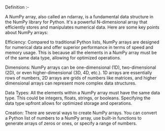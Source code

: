 Definition :- 

A NumPy array, also called an ndarray, is a fundamental data structure in the NumPy library for Python. It's a powerful N-dimensional array that efficiently stores and manipulates numerical data. Here are some key points about NumPy arrays:

Efficiency: Compared to traditional Python lists, NumPy arrays are designed for numerical data and offer superior performance in terms of speed and memory usage. This is because all the elements in a NumPy array must be of the same data type, allowing for optimized operations.

Dimensions: NumPy arrays can be one-dimensional (1D), two-dimensional (2D), or even higher-dimensional (3D, 4D, etc.).  1D arrays are essentially rows of numbers, 2D arrays are grids of numbers like matrices, and higher dimensional arrays can represent more complex data structures.

Data Types: All the elements within a NumPy array must have the same data type. This could be integers, floats, strings, or booleans.  Specifying the data type upfront allows for optimized storage and operations.

Creation: There are several ways to create NumPy arrays. You can convert a Python list of numbers to a NumPy array, use built-in functions to generate arrays of zeros or ones, or specify a range of numbers.

